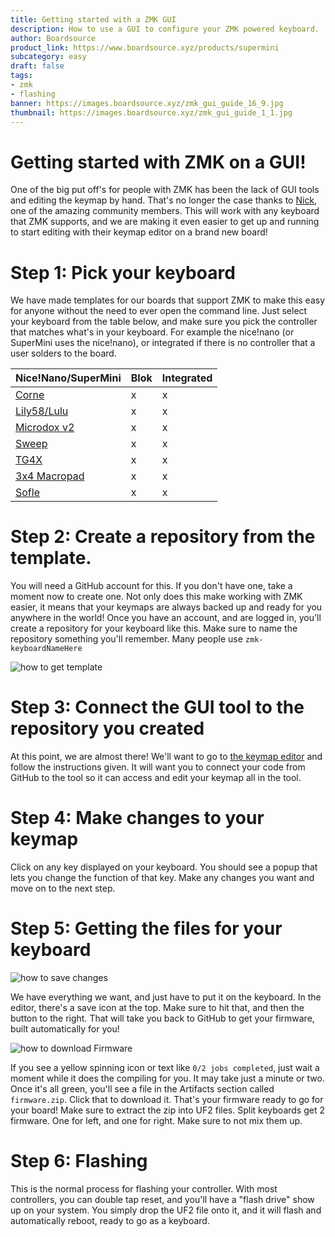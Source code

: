 ```yaml
---
title: Getting started with a ZMK GUI
description: How to use a GUI to configure your ZMK powered keyboard.
author: Boardsource
product_link: https://www.boardsource.xyz/products/supermini
subcategory: easy
draft: false
tags: 
- zmk
- flashing
banner: https://images.boardsource.xyz/zmk_gui_guide_16_9.jpg
thumbnail: https://images.boardsource.xyz/zmk_gui_guide_1_1.jpg
---
```


# Getting started with ZMK on a GUI!

One of the big put off's for people with ZMK has been the lack of GUI tools and
editing the keymap by hand. That's no longer the case thanks to
[Nick](https://github.com/nickcoutsos), one of the amazing community members.
This will work with any keyboard that ZMK supports, and we are making it even
easier to get up and running to start editing with their keymap editor on a
brand new board!

# Step 1: Pick your keyboard

We have made templates for our boards that support ZMK to make this easy for
anyone without the need to ever open the command line. Just select your keyboard
from the table below, and make sure you pick the controller that matches what's
in your keyboard. For example the nice!nano (or SuperMini uses the nice!nano),
or integrated if there is no controller that a user solders to the board.

| Nice!Nano/SuperMini                                                       | Blok | Integrated |
|---------------------------------------------------------------------------|------|------------|
| [Corne](https://github.com/boardsource/zmk-config_corne_nnv2)             |   x   |     x       |
| [Lily58/Lulu](https://github.com/boardsource/zmk-config_lily58_nnv2)      |   x   |     x       |
| [Microdox v2](https://github.com/boardsource/zmk-config_microdoxv2_nnv2)  |   x   |     x       |
| [Sweep](https://github.com/boardsource/zmk-config_sweep_nnv2)             |   x   |     x       |
| [TG4X](https://github.com/boardsource/zmk-config_tg4x_nnv2)               |   x   |     x       |
| [3x4 Macropad](https://github.com/boardsource/zmk-config_3x4_nnv2)        |   x   |     x       |
| [Sofle](https://github.com/boardsource/zmk-config_sofle_nnv2)             |   x   |     x       |

# Step 2: Create a repository from the template.

You will need a GitHub account for this. If you don't have one, take a moment
now to create one. Not only does this make working with ZMK easier, it means
that your keymaps are always backed up and ready for you anywhere in the world!
Once you have an account, and are logged in, you'll create a repository for your
keyboard like this. Make sure to name the repository something you'll remember.
Many people use `zmk-keyboardNameHere`

![how to get template](https://images.boardsource.xyz/template%20how%20to.png)

# Step 3: Connect the GUI tool to the repository you created

At this point, we are almost there! We'll want to go to [the keymap
editor](https://nickcoutsos.github.io/keymap-editor/) and follow the
instructions given. It will want you to connect your code from GitHub to the
tool so it can access and edit your keymap all in the tool.

# Step 4: Make changes to your keymap
Click on any key displayed on your keyboard. You should see a popup that lets you change the function of that key. Make any changes you want and move on to the next step.

# Step 5: Getting the files for your keyboard

![how to save changes](https://images.boardsource.xyz/signal-2023-10-20-120918_002.png)

We have everything we want, and just have to put it on the keyboard. 
In the editor, there's a save icon at the top. Make sure to hit that, and then
the button to the right. That will take you back to GitHub to get your firmware,
built automatically for you!

![how to download Firmware](https://images.boardsource.xyz/signal-2023-10-20-120918_003.png)

If you see a yellow spinning icon or text like `0/2
jobs completed`, just wait a moment while it does the compiling for you. It may
take just a minute or two. Once it's all green, you'll see a file in the
Artifacts section called `firmware.zip`. Click that to download it. That's 
your firmware ready to go for your board! Make sure to extract the zip into
UF2 files. Split keyboards get 2 firmware. One for left, and one for right.
Make sure to not mix them up.

# Step 6: Flashing

This is the normal process for flashing your controller. With most controllers,
you can double tap reset, and you'll have a "flash drive" show up on your
system. You simply drop the UF2 file onto it, and it will flash and
automatically reboot, ready to go as a keyboard.
